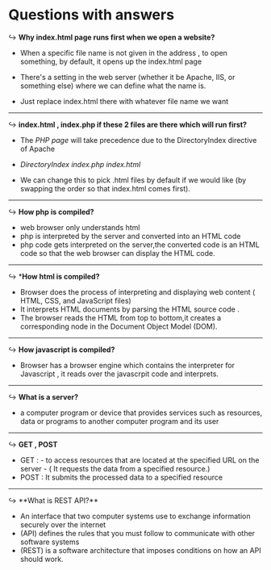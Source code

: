 # Questions with answers

↪️ **Why index.html page runs first when we open a website?**

- When a specific file name is not given in the address , to open something, by default, it opens up the index.html page

- There's a setting in the web server (whether it be Apache, IIS, or something else) where we can define what the name is.

- Just replace index.html there with whatever file name we want

<hr>

↪️ **index.html , index.php if these 2 files are there which will run first?**

- The _PHP page_ will take precedence due to the DirectoryIndex directive of Apache

- _DirectoryIndex index.php index.html_
- We can change this to pick .html files by default if we would like (by swapping the order so that index.html comes first).
  
<hr>

↪️ **How php is compiled?**

- web browser only understands html
- php is interpreted by the server and converted into an HTML code
- php code gets interpreted on the server,the converted code is an HTML code so that the web browser can display the HTML code.

<hr>

↪️ ***How html is compiled?**

- Browser does the process of interpreting and displaying web content ( HTML, CSS, and JavaScript files)
- It interprets HTML documents by parsing the HTML source code .
- The browser reads the HTML from top to bottom,it creates a corresponding node in the Document Object Model (DOM).

<hr>

↪️ **How javascript is compiled?**

- Browser has a browser engine which contains the interpreter for Javascript , it reads over the javascrpit code and interprets.

<hr>

↪️ **What is a server?**

- a computer program or device that provides services such as resources, data or programs to another computer program and its user

<hr>

↪️ **GET , POST**

- GET :  - to access resources that are located at the specified URL on the server
         - ( It requests the data from a specified resource.)
- POST :  It submits the processed data to a specified resource

<hr>
↪️ **What is REST API?**

- An interface that two computer systems use to exchange information securely over the internet
- (API) defines the rules that you must follow to communicate with other software systems
- (REST) is a software architecture that imposes conditions on how an API should work.
